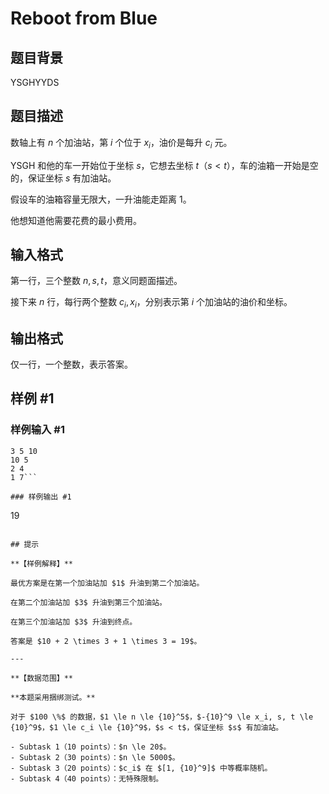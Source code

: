 # Reboot from Blue

## 题目背景

YSGHYYDS

## 题目描述

数轴上有 $n$ 个加油站，第 $i$ 个位于 $x_i$，油价是每升 $c_i$ 元。

YSGH 和他的车一开始位于坐标 $s$，它想去坐标 $t$（$s < t$），车的油箱一开始是空的，保证坐标 $s$ 有加油站。

假设车的油箱容量无限大，一升油能走距离 $1$。

他想知道他需要花费的最小费用。

## 输入格式

第一行，三个整数 $n, s, t$，意义同题面描述。

接下来 $n$ 行，每行两个整数 $c_i, x_i$，分别表示第 $i$ 个加油站的油价和坐标。

## 输出格式

仅一行，一个整数，表示答案。

## 样例 #1

### 样例输入 #1
```
3 5 10
10 5
2 4
1 7```

### 样例输出 #1

```
19
```

## 提示

**【样例解释】**

最优方案是在第一个加油站加 $1$ 升油到第二个加油站。

在第二个加油站加 $3$ 升油到第三个加油站。

在第三个加油站加 $3$ 升油到终点。

答案是 $10 + 2 \times 3 + 1 \times 3 = 19$。

---

**【数据范围】**

**本题采用捆绑测试。**

对于 $100 \%$ 的数据，$1 \le n \le {10}^5$，$-{10}^9 \le x_i, s, t \le {10}^9$，$1 \le c_i \le {10}^9$，$s < t$，保证坐标 $s$ 有加油站。

- Subtask 1（10 points）：$n \le 20$。
- Subtask 2（30 points）：$n \le 5000$。
- Subtask 3（20 points）：$c_i$ 在 $[1, {10}^9]$ 中等概率随机。
- Subtask 4（40 points）：无特殊限制。
